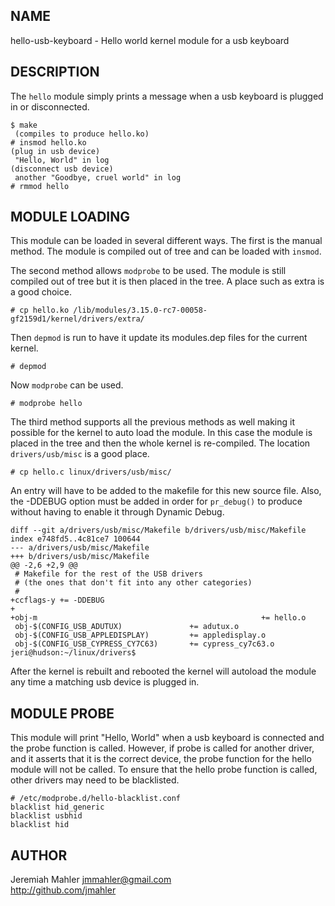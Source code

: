 
NAME
----

hello-usb-keyboard - Hello world kernel module for a usb keyboard

DESCRIPTION
-----------

The `hello` module simply prints a message when a usb keyboard is
plugged in or disconnected.

    $ make
     (compiles to produce hello.ko)
    # insmod hello.ko
    (plug in usb device)
     "Hello, World" in log
    (disconnect usb device)
     another "Goodbye, cruel world" in log
    # rmmod hello

MODULE LOADING
--------------

This module can be loaded in several different ways.  The first is the
manual method.  The module is compiled out of tree and can be loaded
with `insmod`.

The second method allows `modprobe` to be used.  The module is still
compiled out of tree but it is then placed in the tree.  A place such as
extra is a good choice.

    # cp hello.ko /lib/modules/3.15.0-rc7-00058-gf2159d1/kernel/drivers/extra/

Then `depmod` is run to have it update its modules.dep files for the
current kernel.

    # depmod

Now `modprobe` can be used.

    # modprobe hello

The third method supports all the previous methods as well making it
possible for the kernel to auto load the module.  In this case the module
is placed in the tree and then the whole kernel is re-compiled.  The
location `drivers/usb/misc` is a good place.

    # cp hello.c linux/drivers/usb/misc/

An entry will have to be added to the makefile for this new source file.
Also, the -DDEBUG option must be added in order for `pr_debug()` to
produce without having to enable it through Dynamic Debug.

    diff --git a/drivers/usb/misc/Makefile b/drivers/usb/misc/Makefile
    index e748fd5..4c81ce7 100644
    --- a/drivers/usb/misc/Makefile
    +++ b/drivers/usb/misc/Makefile
    @@ -2,6 +2,9 @@
     # Makefile for the rest of the USB drivers
     # (the ones that don't fit into any other categories)
     #
    +ccflags-y += -DDEBUG
    +
    +obj-m                                                  += hello.o
     obj-$(CONFIG_USB_ADUTUX)               += adutux.o
     obj-$(CONFIG_USB_APPLEDISPLAY)         += appledisplay.o
     obj-$(CONFIG_USB_CYPRESS_CY7C63)       += cypress_cy7c63.o
    jeri@hudson:~/linux/drivers$

After the kernel is rebuilt and rebooted the kernel will autoload the
module any time a matching usb device is plugged in.

MODULE PROBE
------------

This module will print "Hello, World" when a usb keyboard is connected and
the probe function is called.  However, if probe is called for another
driver, and it asserts that it is the correct device, the probe function
for the hello module will not be called.  To ensure that the hello probe
function is called, other drivers may need to be blacklisted.

    # /etc/modprobe.d/hello-blacklist.conf
    blacklist hid_generic
    blacklist usbhid
    blacklist hid

AUTHOR
------

Jeremiah Mahler <jmmahler@gmail.com><br>
<http://github.com/jmahler>

